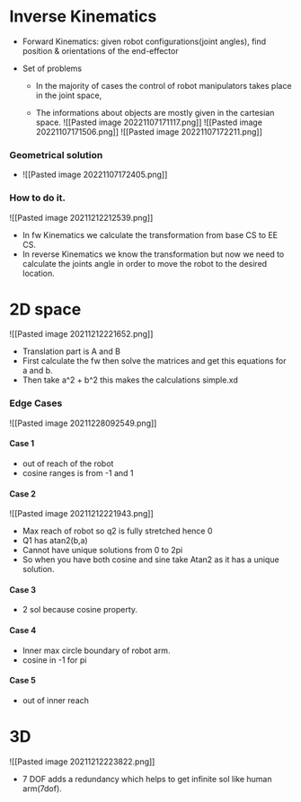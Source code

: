 # Inverse Kinematics
- Forward Kinematics: given robot configurations(joint angles), find position & orientations of the end-effector

- Set of problems

	- In the majority of cases the control of robot manipulators takes place in the joint space,

	- The informations about objects are mostly given in the cartesian space.
![[Pasted image 20221107171117.png]]
![[Pasted image 20221107171506.png]]
![[Pasted image 20221107172211.png]]

### Geometrical solution
- ![[Pasted image 20221107172405.png]]

### How to do it.
![[Pasted image 20211212212539.png]]
- In fw Kinematics we calculate the transformation from base CS to EE CS.
- In reverse Kinematics we know the transformation but now we need to calculate the joints angle in order to move the robot to the desired location. 

# 2D space
![[Pasted image 20211212221652.png]]
- Translation part is A and B
- First calculate the fw then solve the matrices and get this equations for a and b. 
- Then take a^2 + b^2 this makes the calculations simple.xd

### Edge Cases
![[Pasted image 20211228092549.png]]


#### Case 1
- out of reach of the robot
- cosine ranges is from -1 and 1

#### Case 2
![[Pasted image 20211212221943.png]]
- Max reach of robot so q2 is fully stretched hence 0
- Q1 has atan2(b,a)
- Cannot have unique solutions from 0 to 2pi
- So when you have both cosine and sine take Atan2 as it has a unique solution.

#### Case 3
- 2 sol because cosine property.

#### Case 4
- Inner max circle boundary of robot arm.
- cosine in -1 for pi

#### Case 5
- out of inner reach


# 3D
![[Pasted image 20211212223822.png]]
- 7 DOF adds a redundancy which helps to get infinite sol like human arm(7dof).